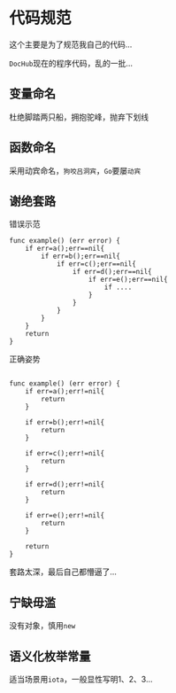 # 代码规范

这个主要是为了规范我自己的代码...

`DocHub`现在的程序代码，乱的一批...

## 变量命名

杜绝脚踏两只船，拥抱驼峰，抛弃下划线

## 函数命名

采用动宾命名，`狗咬吕洞宾`，`Go`要屡`动宾`

## 谢绝套路

错误示范
```
func example() (err error) {
	if err=a();err==nil{
		if err=b();err==nil{
			if err=c();err==nil{
				if err=d();err==nil{
					if err=e();err==nil{
						if ....
					}
				}
			}
		}
	}
	return
}
```

正确姿势
```

func example() (err error) {
	if err=a();err!=nil{
		return
	}
	
	if err=b();err!=nil{
		return 
	}

	if err=c();err!=nil{
		return
	}

	if err=d();err!=nil{
		return
	}

	if err=e();err!=nil{
		return
	}
	
	return 
}
```

套路太深，最后自己都懵逼了...


## 宁缺毋滥

没有对象，慎用`new`

## 语义化枚举常量

适当场景用`iota`，一般显性写明1、2、3...

